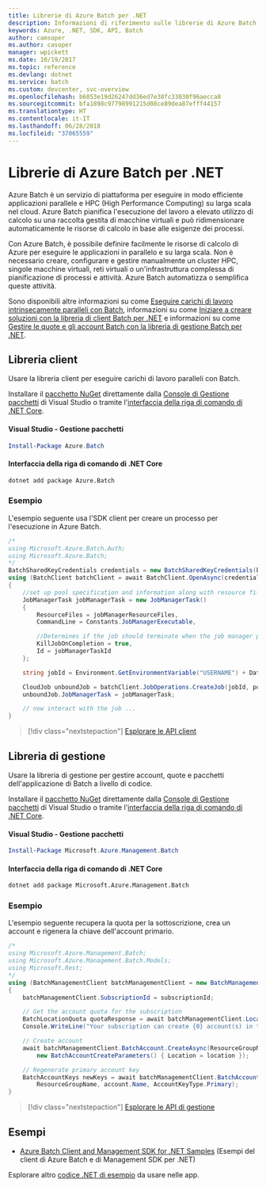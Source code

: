 ```yaml
---
title: Librerie di Azure Batch per .NET
description: Informazioni di riferimento sulle librerie di Azure Batch per .NET
keywords: Azure, .NET, SDK, API, Batch
author: camsoper
ms.author: casoper
manager: wpickett
ms.date: 10/19/2017
ms.topic: reference
ms.devlang: dotnet
ms.service: batch
ms.custom: devcenter, svc-overview
ms.openlocfilehash: b6053e19d26247dd36ed7e38fc33030f96aecca8
ms.sourcegitcommit: bfa1898c97798991215d08ce89dea87efff44157
ms.translationtype: HT
ms.contentlocale: it-IT
ms.lasthandoff: 06/28/2018
ms.locfileid: "37065559"
---
```

# <a name="azure-batch-libraries-for-net"></a>Librerie di Azure Batch per .NET

Azure Batch è un servizio di piattaforma per eseguire in modo efficiente applicazioni parallele e HPC (High Performance Computing) su larga scala nel cloud. Azure Batch pianifica l'esecuzione del lavoro a elevato utilizzo di calcolo su una raccolta gestita di macchine virtuali e può ridimensionare automaticamente le risorse di calcolo in base alle esigenze dei processi.

Con Azure Batch, è possibile definire facilmente le risorse di calcolo di Azure per eseguire le applicazioni in parallelo e su larga scala. Non è necessario creare, configurare e gestire manualmente un cluster HPC, singole macchine virtuali, reti virtuali o un'infrastruttura complessa di pianificazione di processi e attività. Azure Batch automatizza o semplifica queste attività.

Sono disponibili altre informazioni su come [Eseguire carichi di lavoro intrinsecamente paralleli con Batch](/azure/batch/batch-technical-overview), informazioni su come [Iniziare a creare soluzioni con la libreria di client Batch per .NET](/azure/batch/batch-dotnet-get-started) e informazioni su come [Gestire le quote e gli account Batch con la libreria di gestione Batch per .NET](/azure/batch/batch-management-dotnet).

## <a name="client-library"></a>Libreria client

Usare la libreria client per eseguire carichi di lavoro paralleli con Batch.

Installare il [pacchetto NuGet](https://www.nuget.org/packages/Azure.Batch) direttamente dalla [Console di Gestione pacchetti][PackageManager] di Visual Studio o tramite l'[interfaccia della riga di comando di .NET Core][DotNetCLI].

#### <a name="visual-studio-package-manager"></a>Visual Studio - Gestione pacchetti

```powershell
Install-Package Azure.Batch
```

#### <a name="net-core-cli"></a>Interfaccia della riga di comando di .NET Core

```bash
dotnet add package Azure.Batch
```

### <a name="example"></a>Esempio

L'esempio seguente usa l'SDK client per creare un processo per l'esecuzione in Azure Batch.

```csharp
/*
using Microsoft.Azure.Batch.Auth;
using Microsoft.Azure.Batch;
*/
BatchSharedKeyCredentials credentials = new BatchSharedKeyCredentials(batchUrl, accountName, accountKey);
using (BatchClient batchClient = await BatchClient.OpenAsync(credentials))
{
    //set up pool specification and information along with resource files here
    JobManagerTask jobManagerTask = new JobManagerTask()
    {
        ResourceFiles = jobManagerResourceFiles,
        CommandLine = Constants.JobManagerExecutable,

        //Determines if the job should terminate when the job manager process exits.
        KillJobOnCompletion = true,
        Id = jobManagerTaskId
    };

    string jobId = Environment.GetEnvironmentVariable("USERNAME") + DateTime.UtcNow.ToString("yyyyMMdd-HHmmss");

    CloudJob unboundJob = batchClient.JobOperations.CreateJob(jobId, poolInformation);
    unboundJob.JobManagerTask = jobManagerTask;

    // now interact with the job ...
}
```

> [!div class="nextstepaction"]
> [Esplorare le API client](/dotnet/api/overview/azure/batch/client)

## <a name="management-library"></a>Libreria di gestione

Usare la libreria di gestione per gestire account, quote e pacchetti dell'applicazione di Batch a livello di codice.

Installare il [pacchetto NuGet](https://www.nuget.org/packages/Microsoft.Azure.Management.Batch) direttamente dalla [Console di Gestione pacchetti][PackageManager] di Visual Studio o tramite l'[interfaccia della riga di comando di .NET Core][DotNetCLI].

#### <a name="visual-studio-package-manager"></a>Visual Studio - Gestione pacchetti

```powershell
Install-Package Microsoft.Azure.Management.Batch
```

#### <a name="net-core-cli"></a>Interfaccia della riga di comando di .NET Core

```bash
dotnet add package Microsoft.Azure.Management.Batch
```

### <a name="example"></a>Esempio

L'esempio seguente recupera la quota per la sottoscrizione, crea un account e rigenera la chiave dell'account primario.

```csharp
/*
using Microsoft.Azure.Management.Batch;
using Microsoft.Azure.Management.Batch.Models;
using Microsoft.Rest;
*/
using (BatchManagementClient batchManagementClient = new BatchManagementClient(new TokenCredentials(accessToken)))
{
    batchManagementClient.SubscriptionId = subscriptionId;

    // Get the account quota for the subscription
    BatchLocationQuota quotaResponse = await batchManagementClient.Location.GetQuotasAsync(location);
    Console.WriteLine("Your subscription can create {0} account(s) in the {1} region.", quotaResponse.AccountQuota, location);

    // Create account
    await batchManagementClient.BatchAccount.CreateAsync(ResourceGroupName, accountName, 
        new BatchAccountCreateParameters() { Location = location });

    // Regenerate primary account key
    BatchAccountKeys newKeys = await batchManagementClient.BatchAccount.RegenerateKeyAsync(
        ResourceGroupName, account.Name, AccountKeyType.Primary);
}
```

> [!div class="nextstepaction"]
> [Esplorare le API di gestione](/dotnet/api/overview/azure/batch/management)

## <a name="samples"></a>Esempi

* [Azure Batch Client and Management SDK for .NET Samples](https://github.com/Azure/azure-batch-samples/tree/master/CSharp) (Esempi del client di Azure Batch e di Management SDK per .NET)

Esplorare altro [codice .NET di esempio](https://azure.microsoft.com/resources/samples/?platform=dotnet) da usare nelle app.

[PackageManager]: https://docs.microsoft.com/nuget/tools/package-manager-console
[DotNetCLI]: https://docs.microsoft.com/dotnet/core/tools/dotnet-add-package
